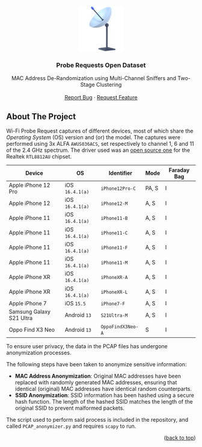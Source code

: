 <a name="readme-top"></a>

<!-- PROJECT LOGO -->
<br />
<div align="center">
  <a href="https://github.com/GiovanniBaccichet/ProbingPatternsDataset">
    <img src="images/satellite-antenna.png" alt="Logo" width="120">
  </a>

<h3 align="center">Probe Requests Open Dataset</h3>

  <p align="center">
    MAC Address De-Randomization using Multi-Channel Sniffers and Two-Stage Clustering
    <br />
    <br />
    <a href="https://github.com/GiovanniBaccichet/ProbingPatternsDataset/issues">Report Bug</a>
    ·
    <a href="https://github.com/GiovanniBaccichet/ProbingPatternsDataset/issues">Request Feature</a>
  </p>
</div>


<!-- ABOUT THE PROJECT -->
## About The Project

Wi-Fi Probe Request captures of different devices, most of which share the *Operating System* (OS) version and (or) the model. The captures were performed using 3x ALFA `AWUS036ACS`, set respectively to channel 1, 6 and 11 of the 2.4 GHz spectrum. The driver used was an [open source one](https://github.com/morrownr/8821au-20210708) for the Realtek `RTL8812AU` chipset. 

| Device                   | OS            | Identifier      | Mode  | Faraday Bag |
|--------------------------|---------------|-----------------|-------|-------------|
| Apple iPhone 12 Pro      | iOS `16.4.1(a)` | `iPhone12Pro-C`   | PA, S | I           |
| Apple iPhone 12          | iOS `16.4.1(a)` | `iPhone12-M`      | A, S  | I           |
| Apple iPhone 11          | iOS `16.4.1(a)` | `iPhone11-B`      | A, S  | I           |
| Apple iPhone 11          | iOS `16.4.1(a)` | `iPhone11-C`      | A, S  | I           |
| Apple iPhone 11          | iOS `16.4.1(a)` | `iPhone11-F`      | A, S  | I           |
| Apple iPhone 11          | iOS `16.4.1(a)` | `iPhone11-M`      | A, S  | I           |
| Apple iPhone XR          | iOS `16.4.1(a)` | `iPhoneXR-A`      | A, S  | I           |
| Apple iPhone XR          | iOS `16.4.1(a)` | `iPhoneXR-L`      | A, S  | I           |
| Apple iPhone 7           | iOS `15.5`      | `iPhone7-F`       | A, S  | I           |
| Samsung Galaxy S21 Ultra | Android `13`    | `S21Ultra-M`      | A, S  | I           |
| Oppo Find X3 Neo         | Android `13`    | `OppoFindX3Neo-A` | S     | I           |

To ensure user privacy, the data in the PCAP files has undergone anonymization processes.

The following steps have been taken to anonymize sensitive information:

- **MAC Address Anonymization**: Original MAC addresses have been replaced with randomly generated MAC addresses, ensuring that identical (original) MAC addresses have identical random counterparts.
- **SSID Anonymization**: SSID information has been hashed using a secure hash function. The length of the hashed SSID matches the length of the original SSID to prevent malformed packets.

The script used to perform said process is included in the repository, and called `PCAP_anonymizer.py` and requires `scapy` to run.


<p align="right">(<a href="#readme-top">back to top</a>)</p>